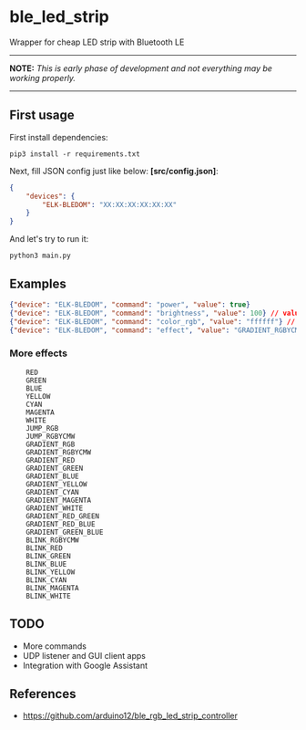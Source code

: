 # ble_led_strip
Wrapper for cheap LED strip with Bluetooth LE

---
**NOTE:** *This is early phase of development and not everything may be working properly.*

---
## First usage
First install dependencies:
```shell
pip3 install -r requirements.txt
```
Next, fill JSON config just like below: **[src/config.json]**:
```json
{
    "devices": {
        "ELK-BLEDOM": "XX:XX:XX:XX:XX:XX"
    }
}
```
And let's try to run it:
```shell
python3 main.py
```

## Examples
```json
{"device": "ELK-BLEDOM", "command": "power", "value": true}
{"device": "ELK-BLEDOM", "command": "brightness", "value": 100} // values: <0-100>
{"device": "ELK-BLEDOM", "command": "color_rgb", "value": "ffffff"} // values: rrggbb
{"device": "ELK-BLEDOM", "command": "effect", "value": "GRADIENT_RGBYCMW"} // values: the list below
```

### More effects
```
    RED                
    GREEN              
    BLUE               
    YELLOW             
    CYAN               
    MAGENTA            
    WHITE              
    JUMP_RGB           
    JUMP_RGBYCMW       
    GRADIENT_RGB       
    GRADIENT_RGBYCMW   
    GRADIENT_RED       
    GRADIENT_GREEN     
    GRADIENT_BLUE      
    GRADIENT_YELLOW    
    GRADIENT_CYAN      
    GRADIENT_MAGENTA   
    GRADIENT_WHITE     
    GRADIENT_RED_GREEN 
    GRADIENT_RED_BLUE  
    GRADIENT_GREEN_BLUE
    BLINK_RGBYCMW      
    BLINK_RED          
    BLINK_GREEN        
    BLINK_BLUE         
    BLINK_YELLOW       
    BLINK_CYAN         
    BLINK_MAGENTA      
    BLINK_WHITE        
```

## TODO
- More commands
- UDP listener and GUI client apps
- Integration with Google Assistant

## References
- https://github.com/arduino12/ble_rgb_led_strip_controller
